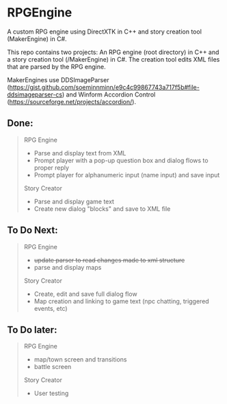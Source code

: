 # RPGEngine
A custom RPG engine using DirectXTK in C++ and story creation tool (MakerEngine) in C#.

This repo contains two projects: An RPG engine (root directory) in C++ and a story creation tool (/MakerEngine) in C#.
The creation tool edits XML files that are parsed by the RPG engine.

MakerEngines use DDSImageParser (https://gist.github.com/soeminnminn/e9c4c99867743a717f5b#file-ddsimageparser-cs)
and Winform Accordion Control (https://sourceforge.net/projects/accordion/).

## Done:
> RPG Engine
>- Parse and display text from XML
>- Prompt player with a pop-up question box and dialog flows to proper reply
>- Prompt player for alphanumeric input (name input) and save input
>
> Story Creator
>- Parse and display game text
>- Create new dialog "blocks" and save to XML file

## To Do Next:
> RPG Engine
>- ~~update parser to read changes made to xml structure~~
>- parse and display maps
>
> Story Creator
>- Create, edit and save full dialog flow
>- Map creation and linking to game text (npc chatting, triggered events, etc)


## To Do later:
> RPG Engine
>- map/town screen and transitions
>- battle screen
>
> Story Creator
>- User testing
